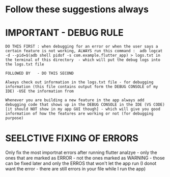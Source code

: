 # Follow these suggestions always 

# IMPORTANT - DEBUG RULE  
     
    DO THIS FIRST : when debugging for an error or when the user says a certain feature is not working, ALWAYS run this command :  adb logcat -d --pid=$(adb shell pidof -s com.example.flutter_app) > logs.txt in the terminal of this directory  - which will put the debug logs into the logs.txt file

    FOLLOWED BY   - DO THIS SECOND

    Always check out information in the logs.txt file - for debugging information (this file contains output form the DEBUG CONSOLE of my IDE) -USE the information from 

    Whenever you are building a new feature in the app always add debugging code that shows up in the DEBUG CONSOLE in the IDE (VS CODE) [it should NOT show in my app GUI though] - which will give you good information of how the features are working or not (for debugging purpose) 

# SEELCTIVE FIXING OF ERRORS
Only fix the most importnat errors after running flutter analzye - only the ones that are marked as ERROR - not the ones marked as WARNING - those can be fixed later and only the ERROS that won't let the app run (I donot want the error - there are still errors in your file while I run the app)